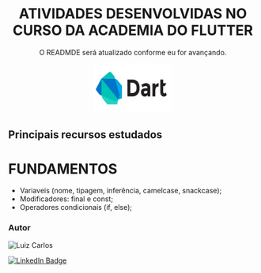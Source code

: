 <h1 align="center">ATIVIDADES DESENVOLVIDAS NO CURSO DA ACADEMIA DO FLUTTER</h1>

<p align="center"> O READMDE será atualizado conforme eu for avançando.</p>

<p align="center">
<img width="160" height="100" src="images/dart.png"/>


</p>

## Principais recursos estudados

# FUNDAMENTOS

- Variaveis (nome, tipagem, inferência, camelcase, snackcase);
- Modificadores: final e const;
- Operadores condicionais (if, else);


### Autor

<img alt="Luiz Carlos" title="Luiz Carlos" src="https://avatars.githubusercontent.com/u/29442285?s=96&v=4" height="100" width="100" />

[![LinkedIn Badge](https://img.shields.io/badge/-LUIZ_CARLOS-blue?style=flat-square&logo=Linkedin&logoColor=white&link=https://www.linkedin.com/in/luizzlcs/)](https://www.linkedin.com/in/luizzlcs/)

